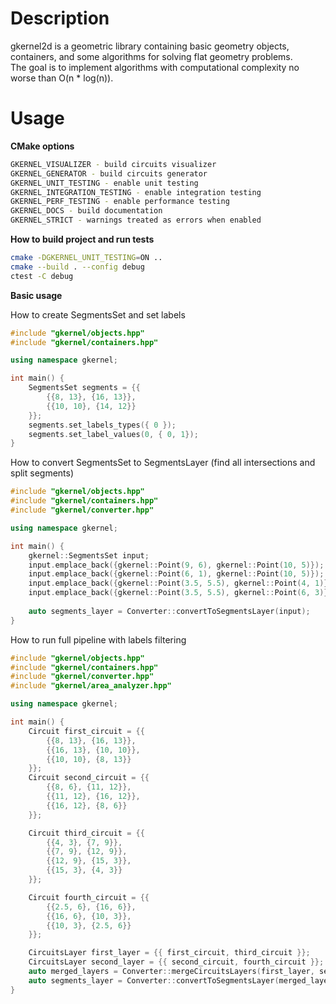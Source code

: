 # Description
gkernel2d is a geometric library containing basic geometry objects, containers, and some algorithms for solving flat geometry problems.\
The goal is to implement algorithms with computational complexity no worse than O(n * log(n)).

# Usage
**CMake options**
```bash
GKERNEL_VISUALIZER - build circuits visualizer
GKERNEL_GENERATOR - build circuits generator
GKERNEL_UNIT_TESTING - enable unit testing
GKERNEL_INTEGRATION_TESTING - enable integration testing
GKERNEL_PERF_TESTING - enable performance testing
GKERNEL_DOCS - build documentation
GKERNEL_STRICT - warnings treated as errors when enabled
```
**How to build project and run tests**
```bash
cmake -DGKERNEL_UNIT_TESTING=ON ..
cmake --build . --config debug
ctest -C debug
```
**Basic usage**

How to create SegmentsSet and set labels
```c++
#include "gkernel/objects.hpp"
#include "gkernel/containers.hpp"

using namespace gkernel;

int main() {
    SegmentsSet segments = {{
        {{8, 13}, {16, 13}},
        {{10, 10}, {14, 12}}
    }};
    segments.set_labels_types({ 0 });
    segments.set_label_values(0, { 0, 1});
}
```
How to convert SegmentsSet to SegmentsLayer (find all intersections and split segments)
```c++
#include "gkernel/objects.hpp"
#include "gkernel/containers.hpp"
#include "gkernel/converter.hpp"

using namespace gkernel;

int main() {
    gkernel::SegmentsSet input;
    input.emplace_back({gkernel::Point(9, 6), gkernel::Point(10, 5)});
    input.emplace_back({gkernel::Point(6, 1), gkernel::Point(10, 5)});
    input.emplace_back({gkernel::Point(3.5, 5.5), gkernel::Point(4, 1)});
    input.emplace_back({gkernel::Point(3.5, 5.5), gkernel::Point(6, 3)});
    
    auto segments_layer = Converter::convertToSegmentsLayer(input);
}
```

How to run full pipeline with labels filtering
```c++
#include "gkernel/objects.hpp"
#include "gkernel/containers.hpp"
#include "gkernel/converter.hpp"
#include "gkernel/area_analyzer.hpp"

using namespace gkernel;

int main() {
    Circuit first_circuit = {{
        {{8, 13}, {16, 13}},
        {{16, 13}, {10, 10}},
        {{10, 10}, {8, 13}}
    }};
    Circuit second_circuit = {{
        {{8, 6}, {11, 12}},
        {{11, 12}, {16, 12}},
        {{16, 12}, {8, 6}}
    }};

    Circuit third_circuit = {{
        {{4, 3}, {7, 9}},
        {{7, 9}, {12, 9}},
        {{12, 9}, {15, 3}},
        {{15, 3}, {4, 3}}
    }};

    Circuit fourth_circuit = {{
        {{2.5, 6}, {16, 6}},
        {{16, 6}, {10, 3}},
        {{10, 3}, {2.5, 6}}
    }};

    CircuitsLayer first_layer = {{ first_circuit, third_circuit }};
    CircuitsLayer second_layer = {{ second_circuit, fourth_circuit }};
    auto merged_layers = Converter::mergeCircuitsLayers(first_layer, second_layer);
    auto segments_layer = Converter::convertToSegmentsLayer(merged_layers);
}
```
